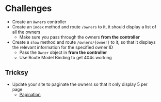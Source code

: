 # Challenges

- Create an `Owners` controller
- Create an `index` method and route `/owners` to it, it should display a list of all the owners
    - Make sure you pass through the owners **from the controller**
- Create a `show` method and route `/owners/{owner}` to it, so that it displays the relevant information for the specified owner ID
    - Pass the `Owner` object in **from the controller**
    - Use Route Model Binding to get 404s working

## Tricksy

- Update your site to paginate the owners so that it only display 5 per page
    - [Pagination](http://laravel.com/docs/master/pagination#paginating-eloquent-results)
